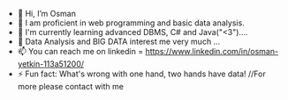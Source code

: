 - 👋 Hi, I’m Osman
- 👀 I am proficient in web programming and basic data analysis.
- 🌱 I'm currently learning advanced DBMS, C# and Java("<3")....
- 💞️ Data Analysis and BIG DATA interest me very much ...
- 📫 You can reach me  on linkedin = https://www.linkedin.com/in/osman-yetkin-113a51200/
- ⚡ Fun fact: What's wrong with one hand, two hands have data!
  //For more please contact with me
